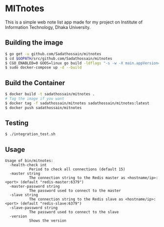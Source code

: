 # MITnotes

This is a simple web note list app made for my project on Institute of Information Technology, Dhaka University.

## Building the image

```bash
$ go get -u github.com/Sadathossain/mitnotes
$ cd $GOPATH/src/github.com/Sadathossain/mitnotes
$ CGO_ENABLED=0 GOOS=linux go build -ldflags "-s -w -X main.appVersion=$(git symbolic-ref -q --short HEAD || git describe --tags --exact-match)" -a -installsuffix cgo -o bin/mitnotes .
$ sudo docker-compose up -d --build
```


## Build the Container

```bash
$ docker build -t sadathossain/mitnotes .
# Tag the image if you want
$ docker tag -f sadathossain/mitnotes sadathossain/mitnotes:latest
$ docker push sadathossain/mitnotes
```

## Testing

```bash
$ ./integration_test.sh
```

## Usage

```
Usage of bin/mitnotes:
  -health-check int
           Period to check all connections (default 15)
  -master string
           The connection string to the Redis master as <hostname/ip>:<port> (default "redis-master:6379")
  -master-password string
           The password used to connect to the master
  -slave string
           The connection string to the Redis slave as <hostname/ip>:<port> (default "redis-slave:6379")
  -slave-password string
           The password used to connect to the slave
  -version
           Shows the version
```
